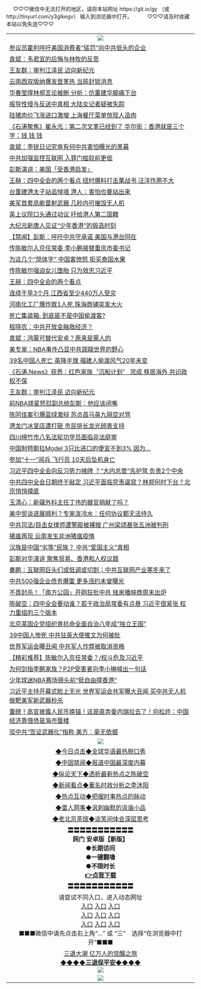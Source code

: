  <table>
　<tr>
♡♡♡微信中无法打开的地区，请将本站网址 https://git.io/gy （或 http://tinyurl.com/y3glkegv） 输入到浏览器中打开。 
　</tr>
　<tr>
♡♡♡请及时收藏本站以免失连♡♡♡
   </tr>
   <tr>
    <td align=center><img src="https://github.com/gyhhx/image-upload/blob/master/title1.jpg" /></td>
 </tr>
<tr><td align="left"><a href="https://xwood.fun/oo.aspx?name=c1088327&key=nqynnipsxfbxcbni&from=gy">参议员霍利呼吁美国消费者“惩罚”向中共低头的企业</a></td></tr>
<tr><td align="left"><a href="https://xwood.fun/oo.aspx?name=c1088239&key=nqynnipsxfbxcbni&from=gy">袁斌：韦君宜的后悔与林牧的反思</a></td></tr>
<tr><td align="left"><a href="https://xwood.fun/oo.aspx?name=c1088224&key=nqynnipsxfbxcbni&from=gy">王友群：审判江泽民 迈向新纪元</a></td></tr>
<tr><td align="left"><a href="https://xwood.fun/oo.aspx?name=c1088201&key=nqynnipsxfbxcbni&from=gy">云南西双版纳爆发登革热 当局封锁消息</a></td></tr>
<tr><td align="left"><a href="https://xwood.fun/oo.aspx?name=c1088170&key=nqynnipsxfbxcbni&from=gy">华春莹撑林郑言论被删 分析：仿董建华脚痛下台</a></td></tr>
<tr><td align="left"><a href="https://xwood.fun/oo.aspx?name=c1088192&key=nqynnipsxfbxcbni&from=gy">报导性侵与反送中真相 大陆女记者疑被失踪</a></td></tr>
<tr><td align="left"><a href="https://xwood.fun/oo.aspx?name=c1088221&key=nqynnipsxfbxcbni&from=gy">陆猪肉价飞涨进口激增 上海餐厅菜单惊现人造肉</a></td></tr>
<tr><td align="left"><a href="https://xwood.fun/oo.aspx?name=c1088229&key=nqynnipsxfbxcbni&from=gy">《石涛聚焦》崔永元：第二次文革已经到了 华尔街：香港就是三个字：钱 钱 钱</a></td></tr>
<tr><td align="left"><a href="https://xwood.fun/oo.aspx?name=c1087785&key=nqynnipsxfbxcbni&from=gy">袁斌：李锐日记究竟有何中共害怕曝光的黑幕</a></td></tr>
<tr><td align="left"><a href="https://xwood.fun/oo.aspx?name=c1088318&key=nqynnipsxfbxcbni&from=gy">中共加强监控互联网 入罪门槛较前更低</a></td></tr>
<tr><td align="left"><a href="https://xwood.fun/oo.aspx?name=c1088322&key=nqynnipsxfbxcbni&from=gy">彭斯演讲：美国「受香港启发」</a></td></tr>
<tr><td align="left"><a href="https://xwood.fun/oo.aspx?name=c1088253&key=nqynnipsxfbxcbni&from=gy">王赫：四中全会的两个看点 纽时爆料打击栗战书 汪洋作用不大</a></td></tr>
<tr><td align="left"><a href="https://xwood.fun/oo.aspx?name=c1088214&key=nqynnipsxfbxcbni&from=gy">台重建港太子站追悼墙 港人：害怕也要站出来</a></td></tr>
<tr><td align="left"><a href="https://xwood.fun/oo.aspx?name=c1088323&key=nqynnipsxfbxcbni&from=gy">美军首套高能雷射武器 几秒内可摧毁无人机</a></td></tr>
<tr><td align="left"><a href="https://xwood.fun/oo.aspx?name=c1088213&key=nqynnipsxfbxcbni&from=gy">英上议院口头通过动议 吁给港人第二国籍</a></td></tr>
<tr><td align="left"><a href="https://xwood.fun/oo.aspx?name=c1088215&key=nqynnipsxfbxcbni&from=gy">大纪元新唐人见证“少年香港”的锻造时刻</a></td></tr>
<tr><td align="left"><a href="https://xwood.fun/oo.aspx?name=c1088243&key=nqynnipsxfbxcbni&from=gy">【禁闻】彭斯：呼吁中共守承诺 美国与港台同在</a></td></tr>
<tr><td align="left"><a href="https://xwood.fun/oo.aspx?name=c1087482&key=nqynnipsxfbxcbni&from=gy">传陈敏尔入京任常委 李小鹏接替重庆市委书记</a></td></tr>
<tr><td align="left"><a href="https://xwood.fun/oo.aspx?name=c1088302&key=nqynnipsxfbxcbni&from=gy">为这几个“简体字” 中国客愤怒 拒买泰国水果</a></td></tr>
<tr><td align="left"><a href="https://xwood.fun/oo.aspx?name=c1087747&key=nqynnipsxfbxcbni&from=gy">传陈敏尔强迫女儿堕胎 只为效忠习近平</a></td></tr>
<tr><td align="left"><a href="https://xwood.fun/oo.aspx?name=c1087938&key=nqynnipsxfbxcbni&from=gy">王赫：四中全会的两个看点</a></td></tr>
<tr><td align="left"><a href="https://xwood.fun/oo.aspx?name=c1088185&key=nqynnipsxfbxcbni&from=gy">连续干旱3个月 江西省至少440万人受灾</a></td></tr>
<tr><td align="left"><a href="https://xwood.fun/oo.aspx?name=c1088190&key=nqynnipsxfbxcbni&from=gy">河南化工厂爆炸致1人死 珠海商铺突发大火</a></td></tr>
<tr><td align="left"><a href="https://xwood.fun/oo.aspx?name=c1088305&key=nqynnipsxfbxcbni&from=gy">死亡集装箱: 到底是不是中国偷渡客?</a></td></tr>
<tr><td align="left"><a href="https://xwood.fun/oo.aspx?name=c1088171&key=nqynnipsxfbxcbni&from=gy">程晓农：中共开放金融救经济？</a></td></tr>
<tr><td align="left"><a href="https://xwood.fun/oo.aspx?name=c1088226&key=nqynnipsxfbxcbni&from=gy">袁斌：鸿蒙可替代安卓？原来是蒙人的</a></td></tr>
<tr><td align="left"><a href="https://xwood.fun/oo.aspx?name=c1088324&key=nqynnipsxfbxcbni&from=gy">美专家：NBA事件凸显中共觊觎世界的野心</a></td></tr>
<tr><td align="left"><a href="https://xwood.fun/oo.aspx?name=c1088308&key=nqynnipsxfbxcbni&from=gy">39名中国人死亡 英降半旗 福建人偷渡风气20年未变</a></td></tr>
<tr><td align="left"><a href="https://xwood.fun/oo.aspx?name=c960461&key=nqynnipsxfbxcbni&from=gy">《石涛.News》获悉：红色家族〝沉船计划〞 完成 移居海外 共识政权不保</a></td></tr>
<tr><td align="left"><a href="https://xwood.fun/oo.aspx?name=c1088046&key=nqynnipsxfbxcbni&from=gy">王友群：审判江泽民 迈向新纪元</a></td></tr>
<tr><td align="left"><a href="https://xwood.fun/oo.aspx?name=c1088304&key=nqynnipsxfbxcbni&from=gy">前NBA球星怒怼副总统彭斯：他应该闭嘴</a></td></tr>
<tr><td align="left"><a href="https://xwood.fun/oo.aspx?name=c1088315&key=nqynnipsxfbxcbni&from=gy">陈同佳案引爆蓝绿激辩 苏贞昌马英九隔空对骂</a></td></tr>
<tr><td align="left"><a href="https://xwood.fun/oo.aspx?name=c1088183&key=nqynnipsxfbxcbni&from=gy">港龙门冰室店遭打砸 市民排长龙光顾表支持</a></td></tr>
<tr><td align="left"><a href="https://xwood.fun/oo.aspx?name=c1088251&key=nqynnipsxfbxcbni&from=gy">四川绵竹市八名法轮功学员面临非法庭审</a></td></tr>
<tr><td align="left"><a href="https://xwood.fun/oo.aspx?name=c1088309&key=nqynnipsxfbxcbni&from=gy">中国制特斯拉Model 3只比进口的便宜不到3% 因为…</a></td></tr>
<tr><td align="left"><a href="https://xwood.fun/oo.aspx?name=c1087990&key=nqynnipsxfbxcbni&from=gy">参加“十一”阅兵 飞行员 10天后坠机身亡</a></td></tr>
<tr><td align="left"><a href="https://xwood.fun/oo.aspx?name=c1088274&key=nqynnipsxfbxcbni&from=gy">习近平四中全会向反习势力摊牌 ？“大内总管”先护驾 负责2个中央</a></td></tr>
<tr><td align="left"><a href="https://xwood.fun/oo.aspx?name=c1087872&key=nqynnipsxfbxcbni&from=gy">中共四中全会日期终于敲定 习近平面临究责逼宫？林郑何时下台？北京悄悄摸底</a></td></tr>
<tr><td align="left"><a href="https://xwood.fun/oo.aspx?name=c1088036&key=nqynnipsxfbxcbni&from=gy">玉清心：新疆外科主任丁伟的器官捐献了吗？</a></td></tr>
<tr><td align="left"><a href="https://xwood.fun/oo.aspx?name=c1083293&key=nqynnipsxfbxcbni&from=gy">美中贸谈进展顺利？专家泼冷水：任何协议都无法持久</a></td></tr>
<tr><td align="left"><a href="https://xwood.fun/oo.aspx?name=c1088311&key=nqynnipsxfbxcbni&from=gy">中共司法/目击女律师遭警殴被裸搜 广州梁颂基张五洲被判刑</a></td></tr>
<tr><td align="left"><a href="https://xwood.fun/oo.aspx?name=c1088319&key=nqynnipsxfbxcbni&from=gy">猪瘟再现 云南发生非洲猪瘟疫情</a></td></tr>
<tr><td align="left"><a href="https://xwood.fun/oo.aspx?name=c1088246&key=nqynnipsxfbxcbni&from=gy">汉族是中国“劣等”民族？ 中共“爱国主义”真相</a></td></tr>
<tr><td align="left"><a href="https://xwood.fun/oo.aspx?name=c1087879&key=nqynnipsxfbxcbni&from=gy">彭斯对华演讲 聚焦贸易、香港和人权议题</a></td></tr>
<tr><td align="left"><a href="https://xwood.fun/oo.aspx?name=c1088247&key=nqynnipsxfbxcbni&from=gy">秦鹏：互联网巨头们或低调或切割；中共互联网产业寒冬来了</a></td></tr>
<tr><td align="left"><a href="https://xwood.fun/oo.aspx?name=c1088307&key=nqynnipsxfbxcbni&from=gy">中共500强企业债务爆雷 更多违约未曾曝光</a></td></tr>
<tr><td align="left"><a href="https://xwood.fun/oo.aspx?name=c1088291&key=nqynnipsxfbxcbni&from=gy">不畏封杀！「南方公园」开砲狂批中共 独家播映商周末出炉</a></td></tr>
<tr><td align="left"><a href="https://xwood.fun/oo.aspx?name=c1087886&key=nqynnipsxfbxcbni&from=gy">陈破空：四中全会要动谁？若干政治局常委有点悬 习近平很紧张 权力重组的三个版本</a></td></tr>
<tr><td align="left"><a href="https://xwood.fun/oo.aspx?name=c1088299&key=nqynnipsxfbxcbni&from=gy">北京某国企党组织竟抗命全面自治八年成“独立王国”</a></td></tr>
<tr><td align="left"><a href="https://xwood.fun/oo.aspx?name=c1087892&key=nqynnipsxfbxcbni&from=gy">39中国人惨死 中共驻英大使推文为何被批</a></td></tr>
<tr><td align="left"><a href="https://xwood.fun/oo.aspx?name=c1088065&key=nqynnipsxfbxcbni&from=gy">世界军运会曝丑闻 中共军人作弊被取消资格</a></td></tr>
<tr><td align="left"><a href="https://xwood.fun/oo.aspx?name=c1087452&key=nqynnipsxfbxcbni&from=gy">【精彩推荐】陈敏尔入京任常委？/权斗危及习近平</a></td></tr>
<tr><td align="left"><a href="https://xwood.fun/oo.aspx?name=c952958&key=nqynnipsxfbxcbni&from=gy">为何剑指李鹏家族？P2P受害者向李小琳喊出一句话</a></td></tr>
<tr><td align="left"><a href="https://xwood.fun/oo.aspx?name=c1088321&key=nqynnipsxfbxcbni&from=gy">少年球迷NBA赛场镜头前“挺自由撑香港”</a></td></tr>
<tr><td align="left"><a href="https://xwood.fun/oo.aspx?name=c1088278&key=nqynnipsxfbxcbni&from=gy">习近平主持开幕式脸上无光 世界军运会共军曝大丑闻 买中共无人机做靶美军新武器秒杀</a></td></tr>
<tr><td align="left"><a href="https://xwood.fun/oo.aspx?name=c1006984&key=nqynnipsxfbxcbni&from=gy">重磅！高官披露人民币换锚！这是直奔委内瑞拉去了！向松祚：中国经济靠借债是海市蜃楼</a></td></tr>
<tr><td align="left"><a href="https://xwood.fun/oo.aspx?name=c1088209&key=nqynnipsxfbxcbni&from=gy">驳中共“签证武器化”指称 美方：毫无依据</a></td></tr>

 <tr>
    <td align=center><img src="https://github.com/gyhhx/image-upload/blob/master/shipin.jpg" /></td>
  </tr>
 <tr>
   <td align=center> 
<a href="https://tru28th.xwood.fun/oo.aspx?name=c816850&key=nqynnipsxfbxcbni&from=gy&tag=9877">◆今日点击◆全球华语最热脱口秀</a><br/>
    </td>
  </tr>
  <tr>
  <td align=center>
<a href="https://tru28th.xwood.fun/oo.aspx?name=c816860&key=nqynnipsxfbxcbni&from=gy&tag=99733110">◆中国禁闻◆报道中国最深度内幕</a><br/>
   </tr>
  <tr>
     <td align=center>
<a href="https://tru28th.xwood.fun/oo.aspx?name=c816855&key=nqynnipsxfbxcbni&from=gy&tag=997110">◆纵论天下◆透析最新热点之陈破空</a><br/>
   </tr>
   <tr>
      <td align=center>
<a href="https://tru28th.xwood.fun/oo.aspx?name=c838308&key=nqynnipsxfbxcbni&from=gy&tag=9973110">◆新闻看点◆著名时政分析之李沐阳</a><br/>
   </tr>
   <tr>
     <td align=center>
<a href="https://tru28th.xwood.fun/oo.aspx?name=c816852&key=nqynnipsxfbxcbni&from=gy&tag=9733110">◆热点互动◆把握时事热点的脉动</a><br/>
   </tr>
   <tr>
      <td align=center>
<a href="https://tru28th.xwood.fun/oo.aspx?name=c816694&key=nqynnipsxfbxcbni&from=gy&tag=93310">◆雷人网事◆讽刺幽默的诙谐小品</a><br/>
   </tr>
   <tr>
    <td align=center>
<a href="https://tru28th.xwood.fun/oo.aspx?name=c816650&key=nqynnipsxfbxcbni&from=gy&tag=9973110">◆老北京茶馆◆谈笑间体会深层思考</a><br/>
   </tr>
  <tr>
    <td align=center>
 <b>〓〓〓〓〓〓〓〓〓〓〓<br/>网门 安卓版【新版】<br/> ●长期访问<br/> ●一键翻墙<br/>  ●不限时长<br/> 
 <a href="https://share.weiyun.com/5tym2kI">👉<b>点我下载</a><br/>〓〓〓〓〓〓〓〓〓〓〓<br/>
    </td>
    </tr>
   <tr>
    <td align=center>请尝试不同入口，进入动态网址<br/>
      <a href="https://s3.us-east-2.amazonaws.com/ogateo/show.htm">入口</a>
      <a href="https://s3.ca-central-1.amazonaws.com/ogatec/show.htm">入口</a>
      <a href="https://s3.ap-southeast-2.amazonaws.com/ogatey/show.htm">入口</a><br/>
      <a href="https://s3.ap-northeast-2.amazonaws.com/ogates/show.htm">入口</a>
      <a href="https://s3.eu-central-1.amazonaws.com/ogatef/show.htm">入口</a>
      <a href="https://s3.ap-south-1.amazonaws.com/ogatem/show.htm">入口</a><br/>
      <a href="https://s3-us-west-1.amazonaws.com/ogaten/show.htm">入口</a>
      <a href="https://s3.eu-west-2.amazonaws.com/ogatel/show.htm">入口</a>
      <a href="https://s3.ap-northeast-1.amazonaws.com/ogatet/show.htm">入口</a><br/>
      ■■■微信中请先点击右上角“...” 或 “三”　选择“在浏览器中打开”■■■<b><br/>
    </td>
  </tr>
  <tr>  
  <td align=center>
  <a href="https://tru28th.xwood.fun/oo.aspx?name=c894205&key=nqynnipsxfbxcbni&from=gy&tag=9973110">三退大潮 亿万人的觉醒之旅</a><br/>
      <a href="https://tru28th.xwood.fun/oo.aspx?name=ogQuit.aspx&key=nqynnipsxfbxcbni&from=gy"><b>◆◆◆◆三退保平安◆◆◆◆<br/></a>
      <img src="https://github.com/gyhhx/image-upload/blob/master/3t.jpg" /><br/>
      </td>
  </tr>
   <tr>
    <td align=center><img src="https://raw.githubusercontent.com/oGate2/Up/master/oGate_640.jpg"/></td>
  </tr>
</table>
